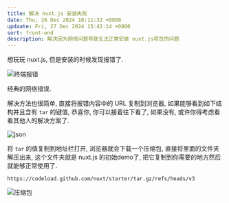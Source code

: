 ```yaml
---
title: 解决 nuxt.js 安装失败
date: Thu, 26 Dec 2024 18:11:32 +0800
updaate: Fri, 27 Dec 2024 15:42:14 +0800
sort: front-end
description: 解决因为网络问题导致无法正常安装 nuxt.js项目的问题
---
```


想玩玩 nuxt.js, 但是安装的时候发现报错了.

![终端报错](https://image.s22y.moe/image/nuxt_setup_error/1.webp)

经典的网络错误.

解决方法也很简单, 直接将报错内容中的 URL 复制到浏览器, 如果能够看到如下结构并且含有 `tar` 的键值, 恭喜你, 你可以接着往下看了, 如果没有, 或许你得考虑看看其他人的解决方案了.

![json](https://image.s22y.moe/image/nuxt_setup_error/2.webp)

将 `tar` 的值复制到地址栏打开, 浏览器就会下载一个压缩包, 直接将里面的文件夹解压出来, 这个文件夹就是 nuxt.js 的初始demo了, 把它复制到你需要的地方然后就能够正常使用了.

```
https://codeload.github.com/nuxt/starter/tar.gz/refs/heads/v3
```

![压缩包](https://image.s22y.moe/image/nuxt_setup_error/3.webp)